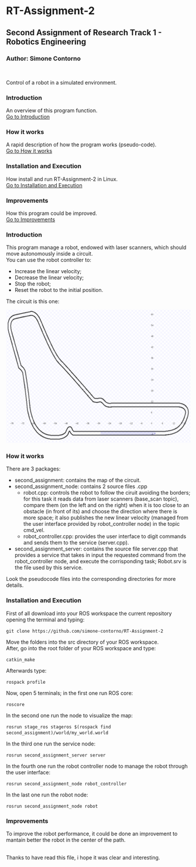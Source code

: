 # RT-Assignment-2
## Second Assignment of Research Track 1 - Robotics Engineering
### Author: Simone Contorno

<br>

Control of a robot in a simulated environment.

### Introduction
An overview of this program function.<br>
[Go to Introduction](#intro)

### How it works
A rapid description of how the program works (pseudo-code).<br>
[Go to How it works](#how)

### Installation and Execution
How install and run RT-Assignment-2 in Linux.<br>
[Go to Installation and Execution](#installation)

### Improvements
How this program could be improved.<br>
[Go to Improvements](#improve)

<a name="intro"></a>
### Introduction

This program manage a robot, endowed with laser scanners, which should move autonomously inside a circuit.<br>
You can use the robot controller to:
<ul>
    <li>Increase the linear velocity;</li>
    <li>Decrease the linear velocity;</li>
    <li>Stop the robot;</li>
    <li>Reset the robot to the initial position.</li>
</ul>

The circuit is this one:

![map](https://github.com/simone-contorno/RT-Assignment-2/blob/main/second_assignment_map.png)

<a name="how"></a>
### How it works

There are 3 packages:
<ul>
    <li>second_assignment: contains the map of the circuit.</li>
    <li>second_assignment_node: contains 2 source files .cpp
        <ul>
            <li>robot.cpp: controls the robot to follow the ciruit avoiding the borders; for this task it reads data from laser scanners (base_scan topic),
            compare them (on the left and on the right) when it is too close to an obstacle (in front of its) and choose the direction 
            where there is more space; it also publishes the new linear velocity (managed from the user interface provided by robot_controller node) in the 
            topic cmd_vel.</li>
            <li>robot_controller.cpp: provides the user interface to digit commands and sends them to the service (server.cpp).</li>
        </ul>
    </li>
    <li>second_assignment_server: contains the source file server.cpp that provides a service that takes in input the requested command from the robot_controller node, and           execute the corrisponding task; Robot.srv is the file used by this service.</li>
</ul>

Look the pseudocode files into the corresponding directories for more details.<br>

<a name="installation"></a>
### Installation and Execution

First of all download into your ROS workspace the current repository opening the terminal and typing:

<pre><code>git clone https://github.com/simone-contorno/RT-Assignment-2</code></pre>

Move the folders into the src directory of your ROS workspace.<br> 
After, go into the root folder of your ROS workspace and type: 

<pre><code>catkin_make</code></pre>

Afterwards type:

<pre><code>rospack profile</code></pre>

Now, open 5 terminals; in the first one run ROS core:

<pre><code>roscore</code></pre>

In the second one run the node to visualize the map:

<pre><code>rosrun stage_ros stageros $(rospack find second_assignment)/world/my_world.world</code></pre>

In the third one run the service node:

<pre><code>rosrun second_assignment_server server</code></pre>

In the fourth one run the robot controller node to manage the robot through the user interface:

<pre><code>rosrun second_assignment_node robot_controller</code></pre>

In the last one run the robot node:

<pre><code>rosrun second_assignment_node robot</code></pre>

<a name="improve"></a>
### Improvements

To improve the robot performance, it could be done an improvement to mantain better the robot in the center of the path.<br><br>

Thanks to have read this file, i hope it was clear and interesting.<br>
